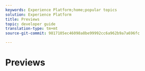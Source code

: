```yaml
---
keywords: Experience Platform;home;popular topics
solution: Experience Platform
title: Previews
topic: developer guide
translation-type: tm+mt
source-git-commit: 9817105ec46098a8be99992cc6a962b9a7a696fc

---
```



# Previews
